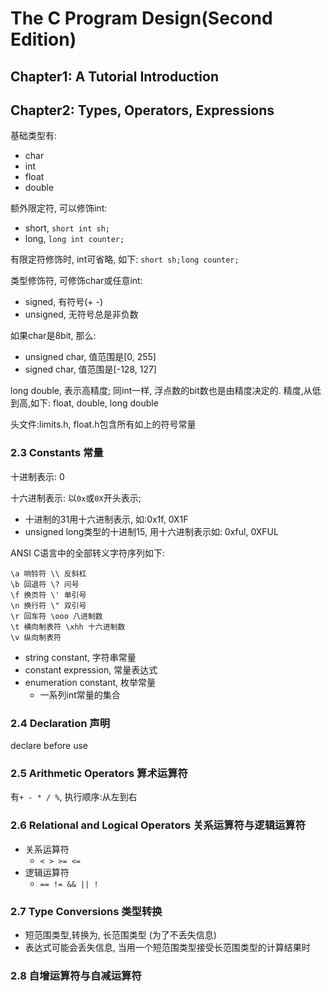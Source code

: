 # The C Program Design(Second Edition)

## Chapter1: A Tutorial Introduction

## Chapter2: Types, Operators, Expressions

基础类型有:

- char
- int
- float
- double

额外限定符, 可以修饰int:

- short, `short int sh;`
- long, `long int counter;`

有限定符修饰时, int可省略, 如下:
`short sh;long counter;`

类型修饰符, 可修饰char或任意int:

- signed, 有符号(+ -)
- unsigned, 无符号总是非负数

如果char是8bit, 那么:

- unsigned char, 值范围是[0, 255]
- signed char, 值范围是[-128, 127]

long double, 表示高精度;
同int一样, 浮点数的bit数也是由精度决定的.
精度,从低到高,如下:
float, double, long double

头文件:limits.h, float.h包含所有如上的符号常量

### 2.3 Constants 常量

十进制表示: 0

十六进制表示: 以`0x`或`0X`开头表示;

- 十进制的31用十六进制表示, 如:0x1f, 0X1F
- unsigned long类型的十进制15, 用十六进制表示如: 0xful, 0XFUL

ANSI C语言中的全部转义字符序列如下:

```text
\a 响铃符 \\ 反斜杠
\b 回退符 \? 问号
\f 换页符 \' 单引号
\n 换行符 \" 双引号
\r 回车符 \ooo 八进制数
\t 横向制表符 \xhh 十六进制数
\v 纵向制表符
```

- string constant, 字符串常量
- constant expression, 常量表达式
- enumeration constant, 枚举常量
    - 一系列int常量的集合

### 2.4 Declaration 声明

declare before use

### 2.5 Arithmetic Operators 算术运算符

有`+ - * / %`, 执行顺序:从左到右

### 2.6 Relational and Logical Operators 关系运算符与逻辑运算符

- 关系运算符
    - `< > >= <=`
- 逻辑运算符
    - `== != && || !`

### 2.7 Type Conversions 类型转换

- 短范围类型,转换为, 长范围类型 (为了不丢失信息)
- 表达式可能会丢失信息, 当用一个短范围类型接受长范围类型的计算结果时

### 2.8 自增运算符与自减运算符
